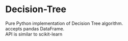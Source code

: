 # Decision-Tree
Pure Python implementation of Decision Tree  algorithm. \
accepts pandas DataFrame. \
API is similar to scikit-learn
